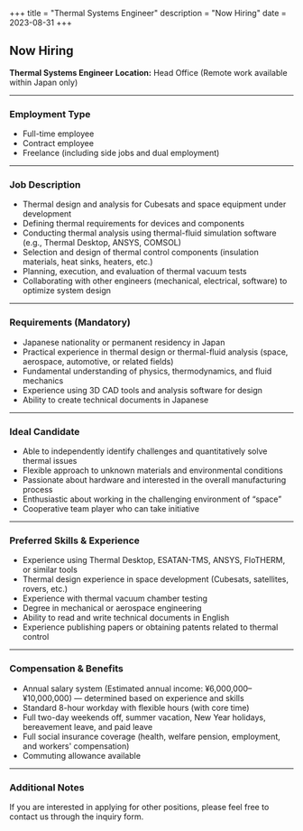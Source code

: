 +++
title = "Thermal Systems Engineer"
description = "Now Hiring"
date = 2023-08-31
+++

## Now Hiring
**Thermal Systems Engineer**
**Location:** Head Office (Remote work available within Japan only)

---

### Employment Type
- Full-time employee
- Contract employee
- Freelance (including side jobs and dual employment)

---

### Job Description
- Thermal design and analysis for Cubesats and space equipment under development
- Defining thermal requirements for devices and components
- Conducting thermal analysis using thermal-fluid simulation software (e.g., Thermal Desktop, ANSYS, COMSOL)
- Selection and design of thermal control components (insulation materials, heat sinks, heaters, etc.)
- Planning, execution, and evaluation of thermal vacuum tests
- Collaborating with other engineers (mechanical, electrical, software) to optimize system design

---

### Requirements (Mandatory)
- Japanese nationality or permanent residency in Japan
- Practical experience in thermal design or thermal-fluid analysis (space, aerospace, automotive, or related fields)
- Fundamental understanding of physics, thermodynamics, and fluid mechanics
- Experience using 3D CAD tools and analysis software for design
- Ability to create technical documents in Japanese

---

### Ideal Candidate
- Able to independently identify challenges and quantitatively solve thermal issues
- Flexible approach to unknown materials and environmental conditions
- Passionate about hardware and interested in the overall manufacturing process
- Enthusiastic about working in the challenging environment of “space”
- Cooperative team player who can take initiative

---

### Preferred Skills & Experience
- Experience using Thermal Desktop, ESATAN-TMS, ANSYS, FloTHERM, or similar tools
- Thermal design experience in space development (Cubesats, satellites, rovers, etc.)
- Experience with thermal vacuum chamber testing
- Degree in mechanical or aerospace engineering
- Ability to read and write technical documents in English
- Experience publishing papers or obtaining patents related to thermal control

---

### Compensation & Benefits
- Annual salary system (Estimated annual income: ¥6,000,000–¥10,000,000) — determined based on experience and skills
- Standard 8-hour workday with flexible hours (with core time)
- Full two-day weekends off, summer vacation, New Year holidays, bereavement leave, and paid leave
- Full social insurance coverage (health, welfare pension, employment, and workers' compensation)
- Commuting allowance available

---

### Additional Notes
If you are interested in applying for other positions, please feel free to contact us through the inquiry form.
